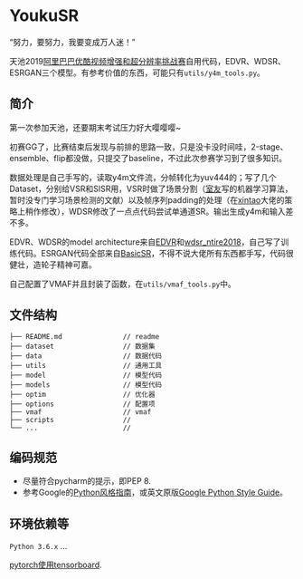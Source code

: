 # YoukuSR
“努力，要努力，我要变成万人迷！”

天池2019[阿里巴巴优酷视频增强和超分辨率挑战赛](https://tianchi.aliyun.com/competition/entrance/231711/introduction)自用代码，EDVR、WDSR、ESRGAN三个模型。有参考价值的东西，可能只有`utils/y4m_tools.py`。
## 简介
第一次参加天池，还要期末考试压力好大嘤嘤嘤~

初赛GG了，比赛结束后发现与前排的思路一致，只是没卡没时间哇，2-stage、ensemble、flip都没做，只提交了baseline，不过此次参赛学习到了很多知识。

数据处理是自己手写的，读取y4m文件流，分帧转化为yuv444的；写了几个Dataset，分别给VSR和SISR用，VSR时做了场景分割（[室友](https://github.com/midebuxing)写的机器学习算法，暂时没专门学习场景检测的文献）以及帧序列padding的处理（在[xintao](https://github.com/xinnta)大佬的策略上稍作修改），WDSR修改了一点点代码尝试单通道SR。输出生成y4m和输入差不多。

EDVR、WDSR的model architecture来自[EDVR](https://github.com/xinntao/EDVR)和[wdsr_ntire2018](https://github.com/JiahuiYu/wdsr_ntire2018)，自己写了训练代码。ESRGAN代码全部来自[BasicSR](https://github.com/xinntao/BasicSR)，不得不说大佬所有东西都手写，代码很健壮，造轮子精神可嘉。

自己配置了VMAF并且封装了函数，在`utils/vmaf_tools.py`中。

## 文件结构
```
├── README.md               // readme
├── dataset                 // 数据集
├── data                    // 数据代码
├── utils                   // 通用工具
├── model                   // 模型代码
├── models                  // 模型代码
├── optim                   // 优化器
├── options                 // 配置项
├── vmaf                    // vmaf
├── scripts                 // 
└── ...                     // 
```
## 编码规范
- 尽量符合pycharm的提示，即PEP 8.
- 参考Google的[Python风格指南](https://zh-google-styleguide.readthedocs.io/en/latest/google-python-styleguide/)，或英文原版[Google Python Style Guide](http://google.github.io/styleguide/pyguide.html)。
## 环境依赖等
 `Python 3.6.x` ...
 
 [pytorch使用tensorboard](https://www.endtoend.ai/pytorch-tensorboard).
